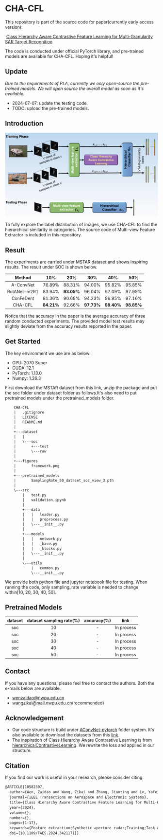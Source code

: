 # CHA-CFL

This repository is part of the source code for  paper(currently early access version):

​	[Class Hierarchy Aware Contrastive Feature Learning for Multi-Granularity SAR Target Recognition](https://ieeexplore.ieee.org/document/10582307). 



The code is conducted under official PyTorch library, and pre-trained models are available for CHA-CFL. Hoping it's helpful!

## Update

*Due to the requirements of PLA, currently we only open-source the pre-trained models. We will open source the overall model as soon as it's available.*

- 2024-07-07: update the testing code.
- TODO: upload the pre-trained models.

## Introduction

![alt text](figures/framework.png)



To fully explore the label distribution of images, we use CHA-CFL to find the hierarchical similarity in categories. The source code of Multi-view Feature Extractor is included in this repository.

## Result

The experiments are carried under MSTAR dataset and shows inspiring results. The result under SOC is shown below. 

|    Method    |    10%     |    20%     |    30%     |    40%     |    50%     |
| :----------: | :--------: | :--------: | :--------: | :--------: | :--------: |
|  A-ConvNet   |   76.89%   |   88.31%   |   94.00%   |   95.82%   |   95.85%   |
| RotANet-m2R1 |   83.94%   | **93.05%** |   96.04%   |   97.09%   |   97.95%   |
|  ConFeDent   |   81.36%   |   90.68%   |   94.23%   |   96.95%   |   97.16%   |
|   CHA-CFL    | **84.21%** |   92.66%   | **97.73%** | **98.40%** | **98.85%** |

Notice that the accuracy in the paper is the average accuracy of three random conducted experiments. The provided model test results may slightly deviate from the accuracy results reported in the paper.


## Get Started

The key environment we use are as below:

- GPU: 2070 Super
- CUDA: 12.1
- PyTorch: 1.13.0
- Numpy: 1.26.3

First download the MSTAR dataset from this link, unzip the package and put the soc folder under dataset folder as follows.It's also need to put pretrained models under the pretrained_models folder.

```
    CHA-CFL
    |   .gitignore
    |   LICENSE
    |   README.md
    |   
    +---dataset
    |   |   
    |   \---soc
    |       +---test
    |       \---raw
    |
    +---figures
    |       framework.png
    |
    +---pretrained_models
    |       SamplingRate_50_dataset_soc_view_3.pth
    |
    \---src
        |   test.py
        |   validation.ipynb
        |
        +---data
        |   |   loader.py
        |   |   preprocess.py
        |   \---__init__.py  
        |
        +---models
        |   |   network.py
        |   |   _base.py
        |   |   _blocks.py
        |   \---__init__.py
        |
        \---utils
            |   common.py
            \---__init__.py

```

We provide both python file and jupyter notebook file for testing. When running the code, only sampling_rate variable is needed to change within[10, 20, 30, 40, 50].


## Pretrained Models

| dataset | dataset sampling rate(%) | accuracy(%) |    link    |
| :-----: | :----------------------: | :---------: | :--------: |
|   soc   |            10            |      -      | In process |
|   soc   |            20            |      -      | In process |
|   soc   |            30            |      -      | In process |
|   soc   |            40            |      -      | In process |
|   soc   |            50            |      -      | In process |

## Contact

If you have any questions, please feel free to contact the authors. Both the e-mails below are available.

- [wenzaidao@nwpu.edu.cn](mailto:wenzaidao@nwpu.edu.cn) 
- [wangzikai@mail.nwpu.edu.cn](mailto:wangzikai@mail.nwpu.edu.cn)(recommended)

## Acknowledgement

- Our code structure is build under [AConvNet-pytorch](https://github.com/jangsoopark/AConvNet-pytorch) folder system. It's also available to download the datasets from this [link](https://github.com/jangsoopark/AConvNet-pytorch/releases/download/v2.2.0/dataset.zip).
- The inspiration of Class Hierarchy Aware Contrastive Learning is from [hierarchicalContrastiveLearning](https://github.com/salesforce/hierarchicalContrastiveLearning). We rewrite the loss and applied in our structure.

## Citation

If you find our work is useful in your research, please consider citing:

```tex
@ARTICLE{10582307,
  author={Wen, Zaidao and Wang, Zikai and Zhang, Jianting and Lv, Yafei and Wu, Qian},
  journal={IEEE Transactions on Aerospace and Electronic Systems}, 
  title={Class Hierarchy Aware Contrastive Feature Learning for Multi-Granularity SAR Target Recognition}, 
  year={2024},
  volume={},
  number={},
  pages={1-17},
  keywords={Feature extraction;Synthetic aperture radar;Training;Task analysis;Data mining;Aerospace and electronic systems;Vectors;Contrastive feature learning;hierarchical classification;multi-granularity target recognition;synthetic aperture radar (SAR)},
  doi={10.1109/TAES.2024.3421171}}

```


